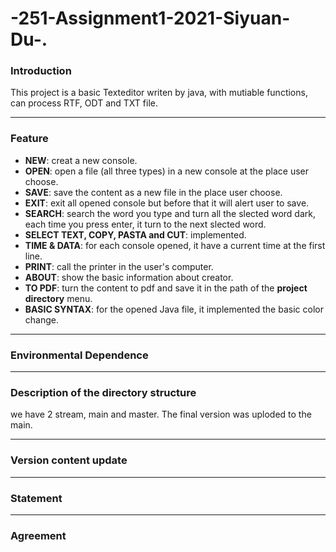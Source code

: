 # -251-Assignment1-2021-Siyuan-Du-.


### Introduction
This project is a basic Texteditor writen by java, with mutiable functions, can process RTF, ODT and TXT file.
* * *
### Feature
* **NEW**: creat a new console.
* **OPEN**: open a file (all three types) in a new console at the place user choose.
* **SAVE**: save the content as a new file in the place user choose.
* **EXIT**: exit all opened console but before that it will alert user to save.
* **SEARCH**: search the word you type and turn all the slected word dark, each time you press enter, it turn to the next slected word.
* **SELECT TEXT, COPY, PASTA and CUT**: implemented.
* **TIME & DATA**: for each console opened, it have a current time at the first line.
* **PRINT**: call the printer in the user's computer.
* **ABOUT**: show the basic information about creator.
* **TO PDF**: turn the content to pdf and save it in the path of the **project directory** menu.
* **BASIC SYNTAX**: for the opened Java file, it implemented the basic color change.
* * *
### Environmental Dependence

* * *


### Description of the directory structure
we have 2 stream, main and master.
The final version was uploded to the main.

* * *

### Version content update

* * *

### Statement

* * *

### Agreement
